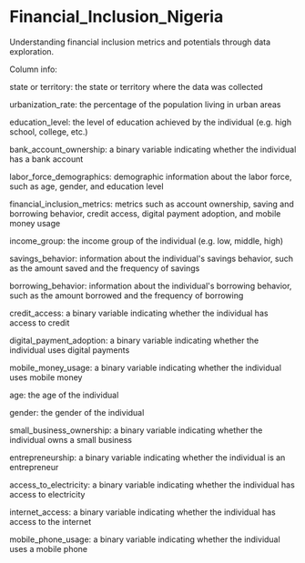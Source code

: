# Financial_Inclusion_Nigeria
Understanding financial inclusion metrics and potentials through data exploration.

Column info:

state or territory: the state or territory where the data was collected

urbanization_rate: the percentage of the population living in urban areas

education_level: the level of education achieved by the individual (e.g. high school, college, etc.)

bank_account_ownership: a binary variable indicating whether the individual has a bank account

labor_force_demographics: demographic information about the labor force, such as age, gender, and education level

financial_inclusion_metrics: metrics such as account ownership, saving and borrowing behavior, credit access, digital payment adoption, and mobile money usage

income_group: the income group of the individual (e.g. low, middle, high)

savings_behavior: information about the individual's savings behavior, such as the amount saved and the frequency of savings

borrowing_behavior: information about the individual's borrowing behavior, such as the amount borrowed and the frequency of borrowing

credit_access: a binary variable indicating whether the individual has access to credit

digital_payment_adoption: a binary variable indicating whether the individual uses digital payments

mobile_money_usage: a binary variable indicating whether the individual uses mobile money

age: the age of the individual

gender: the gender of the individual

small_business_ownership: a binary variable indicating whether the individual owns a small business

entrepreneurship: a binary variable indicating whether the individual is an entrepreneur

access_to_electricity: a binary variable indicating whether the individual has access to electricity

internet_access: a binary variable indicating whether the individual has access to the internet

mobile_phone_usage: a binary variable indicating whether the individual uses a mobile phone
